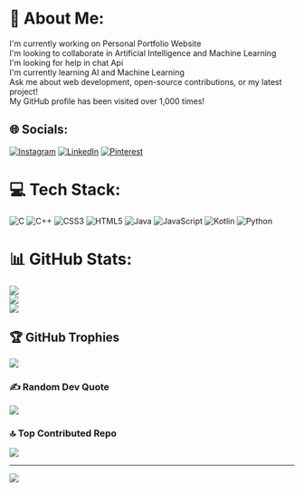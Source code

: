 # 💫 About Me:
I'm currently working on Personal Portfolio Website<br>I'm looking to collaborate in Artificial Intelligence and Machine Learning<br>I'm looking for help in chat Api<br>I'm currently learning AI and Machine Learning<br>Ask me about web development, open-source contributions, or my latest project!<br>My GitHub profile has been visited over 1,000 times!


## 🌐 Socials:
[![Instagram](https://img.shields.io/badge/Instagram-%23E4405F.svg?logo=Instagram&logoColor=white)](https://instagram.com/ashish.bagate.925) [![LinkedIn](https://img.shields.io/badge/LinkedIn-%230077B5.svg?logo=linkedin&logoColor=white)](https://linkedin.com/in/https://www.linkedin.com/in/ashish-bagate-a17b1b210/) [![Pinterest](https://img.shields.io/badge/Pinterest-%23E60023.svg?logo=Pinterest&logoColor=white)](https://pinterest.com/bagateashish07) 

# 💻 Tech Stack:
![C](https://img.shields.io/badge/c-%2300599C.svg?style=for-the-badge&logo=c&logoColor=white) ![C++](https://img.shields.io/badge/c++-%2300599C.svg?style=for-the-badge&logo=c%2B%2B&logoColor=white) ![CSS3](https://img.shields.io/badge/css3-%231572B6.svg?style=for-the-badge&logo=css3&logoColor=white) ![HTML5](https://img.shields.io/badge/html5-%23E34F26.svg?style=for-the-badge&logo=html5&logoColor=white) ![Java](https://img.shields.io/badge/java-%23ED8B00.svg?style=for-the-badge&logo=openjdk&logoColor=white) ![JavaScript](https://img.shields.io/badge/javascript-%23323330.svg?style=for-the-badge&logo=javascript&logoColor=%23F7DF1E) ![Kotlin](https://img.shields.io/badge/kotlin-%237F52FF.svg?style=for-the-badge&logo=kotlin&logoColor=white) ![Python](https://img.shields.io/badge/python-3670A0?style=for-the-badge&logo=python&logoColor=ffdd54)
# 📊 GitHub Stats:
![](https://github-readme-stats.vercel.app/api?username=ashish000777&theme=dark&hide_border=false&include_all_commits=false&count_private=false)<br/>
![](https://github-readme-streak-stats.herokuapp.com/?user=ashish000777&theme=dark&hide_border=false)<br/>
![](https://github-readme-stats.vercel.app/api/top-langs/?username=ashish000777&theme=dark&hide_border=false&include_all_commits=false&count_private=false&layout=compact)

## 🏆 GitHub Trophies
![](https://github-profile-trophy.vercel.app/?username=ashish000777&theme=radical&no-frame=false&no-bg=true&margin-w=4)

### ✍️ Random Dev Quote
![](https://quotes-github-readme.vercel.app/api?type=horizontal&theme=radical)

### 🔝 Top Contributed Repo
![](https://github-contributor-stats.vercel.app/api?username=ashish000777&limit=5&theme=dark&combine_all_yearly_contributions=true)

---
[![](https://visitcount.itsvg.in/api?id=ashish000777&icon=0&color=0)](https://visitcount.itsvg.in)

<!-- Proudly created with GPRM ( https://gprm.itsvg.in ) -->